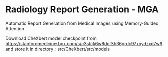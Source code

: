 # Radiology Report Generation - MGA
 Automatic Report Generation from Medical Images using Memory-Guided Attention


Download CheXbert model checkpoint from https://stanfordmedicine.box.com/s/c3stck6w6dol3h36grdc97xoydzxd7w9
and store it in directory : src/CheXbert/src/models
